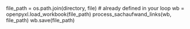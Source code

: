 file_path = os.path.join(directory, file)  # already defined in your loop
wb = openpyxl.load_workbook(file_path)
process_sachaufwand_links(wb, file_path)
wb.save(file_path)
